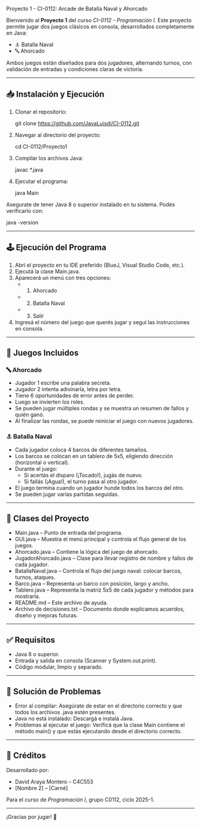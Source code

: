 Proyecto 1 - CI-0112: Arcade de Batalla Naval y Ahorcado

Bienvenido al **Proyecto 1** del curso *CI-0112 - Programación I*. Este proyecto permite jugar dos juegos clásicos en consola, desarrollados completamente en Java:

- ⚓ Batalla Naval
- 🔤 Ahorcado

Ambos juegos están diseñados para dos jugadores, alternando turnos, con validación de entradas y condiciones claras de victoria.

---

## 📥 Instalación y Ejecución

1. Clonar el repositorio:

   git clone https://github.com/JavaLuisdi/CI-0112.git

2. Navegar al directorio del proyecto:

   cd CI-0112/Proyecto1

3. Compilar los archivos Java:

   javac *.java

4. Ejecutar el programa:

   java Main

Asegurate de tener Java 8 o superior instalado en tu sistema. Podés verificarlo con:

   java -version

---

## 🕹️ Ejecución del Programa

1. Abrí el proyecto en tu IDE preferido (BlueJ, Visual Studio Code, etc.).
2. Ejecutá la clase Main.java.
3. Aparecerá un menú con tres opciones:
   - 1. Ahorcado
   - 2. Batalla Naval
   - 3. Salir
4. Ingresá el número del juego que querés jugar y seguí las instrucciones en consola.

---

## 🎯 Juegos Incluidos

### 🔤 Ahorcado

- Jugador 1 escribe una palabra secreta.
- Jugador 2 intenta adivinarla, letra por letra.
- Tiene 6 oportunidades de error antes de perder.
- Luego se invierten los roles.
- Se pueden jugar múltiples rondas y se muestra un resumen de fallos y quién ganó.
- Al finalizar las rondas, se puede reiniciar el juego con nuevos jugadores.

### ⚓ Batalla Naval

- Cada jugador coloca 4 barcos de diferentes tamaños.
- Los barcos se colocan en un tablero de 5x5, eligiendo dirección (horizontal o vertical).
- Durante el juego:
  - Si acertás el disparo (¡Tocado!), jugás de nuevo.
  - Si fallás (¡Agua!), el turno pasa al otro jugador.
- El juego termina cuando un jugador hunde todos los barcos del otro.
- Se pueden jugar varias partidas seguidas.

---

## 📂 Clases del Proyecto

- Main.java – Punto de entrada del programa.
- GUI.java – Muestra el menú principal y controla el flujo general de los juegos.
- Ahorcado.java – Contiene la lógica del juego de ahorcado.
- JugadorAhorcado.java – Clase para llevar registro de nombre y fallos de cada jugador.
- BatallaNaval.java – Controla el flujo del juego naval: colocar barcos, turnos, ataques.
- Barco.java – Representa un barco con posición, largo y ancho.
- Tablero.java – Representa la matriz 5x5 de cada jugador y métodos para mostrarla.
- README.md – Este archivo de ayuda.
- Archivo de decisiones.txt – Documento donde explicamos acuerdos, diseño y mejoras futuras.

---

## ✅ Requisitos

- Java 8 o superior.
- Entrada y salida en consola (Scanner y System.out.print).
- Código modular, limpio y separado.

---

## 🧰 Solución de Problemas

- Error al compilar: Asegúrate de estar en el directorio correcto y que todos los archivos .java estén presentes.
- Java no está instalado: Descargá e instalá Java.
- Problemas al ejecutar el juego: Verificá que la clase Main contiene el método main() y que estás ejecutando desde el directorio correcto.

---

## 👥 Créditos

Desarrollado por:

- David Araya Montero – C4C553
- [Nombre 2] – [Carné]

Para el curso de *Programación I*, grupo C0112, ciclo 2025-1.

---

¡Gracias por jugar! 🎉